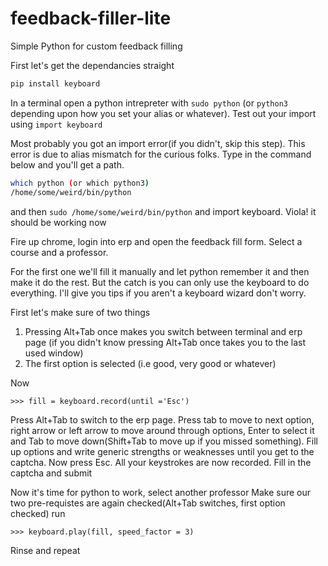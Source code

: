 # feedback-filler-lite

Simple Python for custom feedback filling

First let's get the dependancies straight
```bash
pip install keyboard
```

In a terminal open a python intrepreter with `sudo python` (or `python3` depending upon how you set your alias or whatever). Test out your import using ```import keyboard```

Most probably you got an import error(if you didn't, skip this step). This error is due to alias mismatch for the curious folks. Type in the command below and you'll get a path.

```bash
which python (or which python3)
/home/some/weird/bin/python
```

and then ```sudo /home/some/weird/bin/python``` and import keyboard. Viola! it should be working now

Fire up chrome, login into erp and open the feedback fill form. Select a course and a professor.

For the first one we'll fill it manually and let python remember it and then make it do the rest. But the catch is you can only use the keyboard to do everything. I'll give you tips if you aren't a keyboard wizard don't worry.

First let's make sure of two things
1. Pressing Alt+Tab once makes you switch between terminal and erp page (if you didn't know pressing Alt+Tab once takes you to the last used window)
2. The first option is selected (i.e good, very good or whatever)

Now

```
>>> fill = keyboard.record(until ='Esc')
```

Press Alt+Tab to switch to the erp page. Press tab to move to next option, right arrow or left arrow to move around through options, Enter to select it and Tab to move down(Shift+Tab to move up if you missed something). Fill up options and write generic strengths or weaknesses until you get to the captcha. Now press Esc. All your keystrokes are now recorded. Fill in the captcha and submit

Now it's time for python to work, select another professor
Make sure our two pre-requistes are again checked(Alt+Tab switches, first option checked)
run
```
>>> keyboard.play(fill, speed_factor = 3)
```

Rinse and repeat
